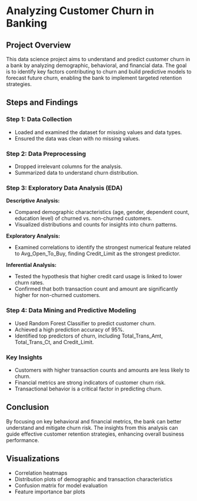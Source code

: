 # Analyzing Customer Churn in Banking

## Project Overview
This data science project aims to understand and predict customer churn in a bank by analyzing demographic, behavioral, and financial data. The goal is to identify key factors contributing to churn and build predictive models to forecast future churn, enabling the bank to implement targeted retention strategies.

## Steps and Findings

### Step 1: Data Collection
- Loaded and examined the dataset for missing values and data types.
- Ensured the data was clean with no missing values.

### Step 2: Data Preprocessing
- Dropped irrelevant columns for the analysis.
- Summarized data to understand churn distribution.

### Step 3: Exploratory Data Analysis (EDA)
**Descriptive Analysis:**
- Compared demographic characteristics (age, gender, dependent count, education level) of churned vs. non-churned customers.
- Visualized distributions and counts for insights into churn patterns.

**Exploratory Analysis:**
- Examined correlations to identify the strongest numerical feature related to Avg_Open_To_Buy, finding Credit_Limit as the strongest predictor.

**Inferential Analysis:**
- Tested the hypothesis that higher credit card usage is linked to lower churn rates.
- Confirmed that both transaction count and amount are significantly higher for non-churned customers.

### Step 4: Data Mining and Predictive Modeling
- Used Random Forest Classifier to predict customer churn.
- Achieved a high prediction accuracy of 95%.
- Identified top predictors of churn, including Total_Trans_Amt, Total_Trans_Ct, and Credit_Limit.

### Key Insights
- Customers with higher transaction counts and amounts are less likely to churn.
- Financial metrics are strong indicators of customer churn risk.
- Transactional behavior is a critical factor in predicting churn.

## Conclusion
By focusing on key behavioral and financial metrics, the bank can better understand and mitigate churn risk. The insights from this analysis can guide effective customer retention strategies, enhancing overall business performance.

## Visualizations
- Correlation heatmaps
- Distribution plots of demographic and transaction characteristics
- Confusion matrix for model evaluation
- Feature importance bar plots
